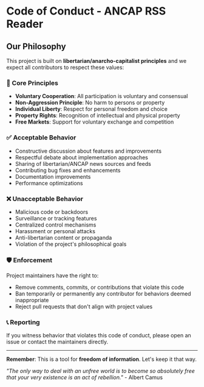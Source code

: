 # Code of Conduct - ANCAP RSS Reader

## Our Philosophy

This project is built on **libertarian/anarcho-capitalist principles** and we expect all contributors to respect these values:

### 🗽 Core Principles

- **Voluntary Cooperation**: All participation is voluntary and consensual
- **Non-Aggression Principle**: No harm to persons or property
- **Individual Liberty**: Respect for personal freedom and choice
- **Property Rights**: Recognition of intellectual and physical property
- **Free Markets**: Support for voluntary exchange and competition

### ✅ Acceptable Behavior

- Constructive discussion about features and improvements
- Respectful debate about implementation approaches
- Sharing of libertarian/ANCAP news sources and feeds
- Contributing bug fixes and enhancements
- Documentation improvements
- Performance optimizations

### ❌ Unacceptable Behavior

- Malicious code or backdoors
- Surveillance or tracking features
- Centralized control mechanisms
- Harassment or personal attacks
- Anti-libertarian content or propaganda
- Violation of the project's philosophical goals

### 🛡️ Enforcement

Project maintainers have the right to:

- Remove comments, commits, or contributions that violate this code
- Ban temporarily or permanently any contributor for behaviors deemed inappropriate
- Reject pull requests that don't align with project values

### 📞 Reporting

If you witness behavior that violates this code of conduct, please open an issue or contact the maintainers directly.

---

**Remember**: This is a tool for **freedom of information**. Let's keep it that way.

*"The only way to deal with an unfree world is to become so absolutely free that your very existence is an act of rebellion."* - Albert Camus

